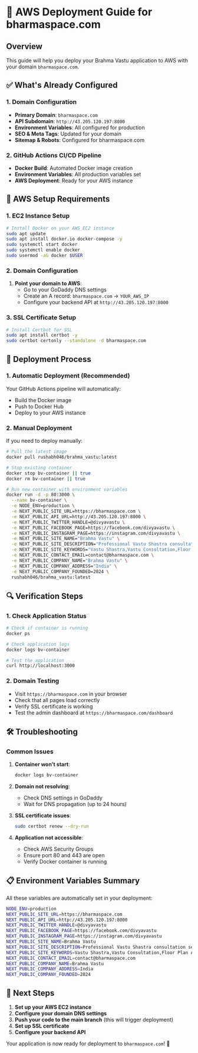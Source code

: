 # 🚀 AWS Deployment Guide for bharmaspace.com

## Overview
This guide will help you deploy your Brahma Vastu application to AWS with your domain `bharmaspace.com`.

## ✅ What's Already Configured

### 1. Domain Configuration
- **Primary Domain**: `bharmaspace.com`
- **API Subdomain**: `http://43.205.120.197:8000`
- **Environment Variables**: All configured for production
- **SEO & Meta Tags**: Updated for your domain
- **Sitemap & Robots**: Configured for bharmaspace.com

### 2. GitHub Actions CI/CD Pipeline
- **Docker Build**: Automated Docker image creation
- **Environment Variables**: All production variables set
- **AWS Deployment**: Ready for your AWS instance

## 🔧 AWS Setup Requirements

### 1. EC2 Instance Setup
```bash
# Install Docker on your AWS EC2 instance
sudo apt update
sudo apt install docker.io docker-compose -y
sudo systemctl start docker
sudo systemctl enable docker
sudo usermod -aG docker $USER
```

### 2. Domain Configuration
1. **Point your domain to AWS**:
   - Go to your GoDaddy DNS settings
   - Create an A record: `bharmaspace.com` → `YOUR_AWS_IP`
   - Configure your backend API at `http://43.205.120.197:8000`

### 3. SSL Certificate Setup
```bash
# Install Certbot for SSL
sudo apt install certbot -y
sudo certbot certonly --standalone -d bharmaspace.com
```

## 🚀 Deployment Process

### 1. Automatic Deployment (Recommended)
Your GitHub Actions pipeline will automatically:
- Build the Docker image
- Push to Docker Hub
- Deploy to your AWS instance

### 2. Manual Deployment
If you need to deploy manually:

```bash
# Pull the latest image
docker pull rushabh046/brahma_vastu:latest

# Stop existing container
docker stop bv-container || true
docker rm bv-container || true

# Run new container with environment variables
docker run -d -p 80:3000 \
  --name bv-container \
  -e NODE_ENV=production \
  -e NEXT_PUBLIC_SITE_URL=https://bharmaspace.com \
  -e NEXT_PUBLIC_API_URL=http://43.205.120.197:8000 \
  -e NEXT_PUBLIC_TWITTER_HANDLE=@divyavastu \
  -e NEXT_PUBLIC_FACEBOOK_PAGE=https://facebook.com/divyavastu \
  -e NEXT_PUBLIC_INSTAGRAM_PAGE=https://instagram.com/divyavastu \
  -e NEXT_PUBLIC_SITE_NAME="Brahma Vastu" \
  -e NEXT_PUBLIC_SITE_DESCRIPTION="Professional Vastu Shastra consultation services. Get instant Vastu analysis of your floor plan, expert tips, remedies, and comprehensive guidance for your home and office." \
  -e NEXT_PUBLIC_SITE_KEYWORDS="Vastu Shastra,Vastu Consultation,Floor Plan Analysis,Home Vastu,Office Vastu,Vastu Expert,Vastu Tips,Vastu Remedies,Brahma Vastu,Vastu Analysis,Vastu Check,Vastu Services" \
  -e NEXT_PUBLIC_CONTACT_EMAIL=contact@bharmaspace.com \
  -e NEXT_PUBLIC_COMPANY_NAME="Brahma Vastu" \
  -e NEXT_PUBLIC_COMPANY_ADDRESS="India" \
  -e NEXT_PUBLIC_COMPANY_FOUNDED=2024 \
  rushabh046/brahma_vastu:latest
```

## 🔍 Verification Steps

### 1. Check Application Status
```bash
# Check if container is running
docker ps

# Check application logs
docker logs bv-container

# Test the application
curl http://localhost:3000
```

### 2. Domain Testing
- Visit `https://bharmaspace.com` in your browser
- Check that all pages load correctly
- Verify SSL certificate is working
- Test the admin dashboard at `https://bharmaspace.com/dashboard`

## 🛠️ Troubleshooting

### Common Issues

1. **Container won't start**:
   ```bash
   docker logs bv-container
   ```

2. **Domain not resolving**:
   - Check DNS settings in GoDaddy
   - Wait for DNS propagation (up to 24 hours)

3. **SSL certificate issues**:
   ```bash
   sudo certbot renew --dry-run
   ```

4. **Application not accessible**:
   - Check AWS Security Groups
   - Ensure port 80 and 443 are open
   - Verify Docker container is running

## 📋 Environment Variables Summary

All these variables are automatically set in your deployment:

```bash
NODE_ENV=production
NEXT_PUBLIC_SITE_URL=https://bharmaspace.com
NEXT_PUBLIC_API_URL=http://43.205.120.197:8000
NEXT_PUBLIC_TWITTER_HANDLE=@divyavastu
NEXT_PUBLIC_FACEBOOK_PAGE=https://facebook.com/divyavastu
NEXT_PUBLIC_INSTAGRAM_PAGE=https://instagram.com/divyavastu
NEXT_PUBLIC_SITE_NAME=Brahma Vastu
NEXT_PUBLIC_SITE_DESCRIPTION=Professional Vastu Shastra consultation services...
NEXT_PUBLIC_SITE_KEYWORDS=Vastu Shastra,Vastu Consultation,Floor Plan Analysis...
NEXT_PUBLIC_CONTACT_EMAIL=contact@bharmaspace.com
NEXT_PUBLIC_COMPANY_NAME=Brahma Vastu
NEXT_PUBLIC_COMPANY_ADDRESS=India
NEXT_PUBLIC_COMPANY_FOUNDED=2024
```

## 🎯 Next Steps

1. **Set up your AWS EC2 instance**
2. **Configure your domain DNS settings**
3. **Push your code to the main branch** (this will trigger deployment)
4. **Set up SSL certificate**
5. **Configure your backend API**

Your application is now ready for deployment to `bharmaspace.com`! 🚀

